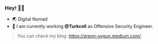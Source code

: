 ### Hey! 👋🏼

- 🌏 Digital Nomad
- 🔭 I am currently working **@Turkcell** as Offensive Security Engineer.

> You can check my blog: https://erenn-uygun.medium.com/

<!-- ![ErenUygun's GitHub stats](https://github-readme-stats.vercel.app/api?username=erennuygun&show_icons=true&theme=radical)
